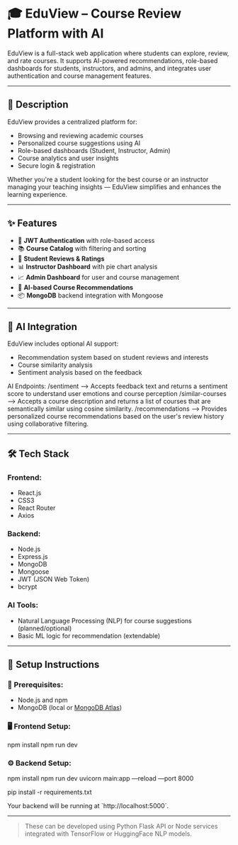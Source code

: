 
# 🎓 EduView – Course Review Platform with AI

EduView is a full-stack web application where students can explore, review, and rate courses. It supports AI-powered recommendations, role-based dashboards for students, instructors, and admins, and integrates user authentication and course management features.

---

## 📌 Description

EduView provides a centralized platform for:
- Browsing and reviewing academic courses
- Personalized course suggestions using AI
- Role-based dashboards (Student, Instructor, Admin)
- Course analytics and user insights
- Secure login & registration

Whether you're a student looking for the best course or an instructor managing your teaching insights — EduView simplifies and enhances the learning experience.

---

## ✨ Features

- 🔐 **JWT Authentication** with role-based access
- 📚 **Course Catalog** with filtering and sorting
- 📝 **Student Reviews & Ratings**
- 📊 **Instructor Dashboard** with pie chart analysis
- 📈 **Admin Dashboard** for user and course management
- 🤖 **AI-based Course Recommendations** 
- 📦 **MongoDB** backend integration with Mongoose

---

## 🧠 AI Integration

EduView includes optional AI support:
- Recommendation system based on student reviews and interests
- Course similarity analysis
- Sentiment analysis based on the feedback

AI Endpoints:
/sentiment --> Accepts feedback text and returns a sentiment score to understand user emotions and course perception
/similar-courses --> Accepts a course description and returns a list of courses that are semantically similar using cosine similarity.
/recommendations --> Provides personalized course recommendations based on the user's review history using collaborative filtering.

---

## 🛠️ Tech Stack

### Frontend:
- React.js
- CSS3
- React Router
- Axios

### Backend:
- Node.js
- Express.js
- MongoDB
- Mongoose
- JWT (JSON Web Token)
- bcrypt

### AI Tools:
- Natural Language Processing (NLP) for course suggestions (planned/optional)
- Basic ML logic for recommendation (extendable)

---


## 🚀 Setup Instructions

### 🔧 Prerequisites:
- Node.js and npm
- MongoDB (local or [MongoDB Atlas](https://www.mongodb.com/cloud/atlas))

### 🖥️ Frontend Setup:
npm install
npm run dev

### ⚙️ Backend Setup:
npm install
npm run dev
uvicorn main:app —reload —port 8000

pip install -r requirements.txt

Your backend will be running at \`http://localhost:5000\`.

---


> These can be developed using Python Flask API or Node services integrated with TensorFlow or HuggingFace NLP models.
